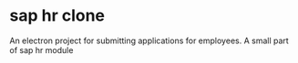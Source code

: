 # sap hr clone
An electron project for submitting applications for employees.
A small part of sap hr module
